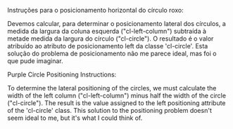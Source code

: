 Instruções para o posicionamento horizontal do círculo roxo:

Devemos calcular, para determinar o posicionamento lateral dos círculos, a medida da largura da coluna esquerda ("cl-left-column") subtraída à metade medida da largura do círculo ("cl-circle"). O resultado é o valor atribuído ao atributo de posicionamento left da classe 'cl-circle'. Esta solução do problema de posicionamento não me parece ideal, mas foi o que pude imaginar.

Purple Circle Positioning Instructions:

To determine the lateral positioning of the circles, we must calculate the width of the left column ("cl-left-column") minus half the width of the circle ("cl-circle"). The result is the value assigned to the left positioning attribute of the 'cl-circle' class. 
This solution to the positioning problem doesn't seem ideal to me, but it's what I could think of.